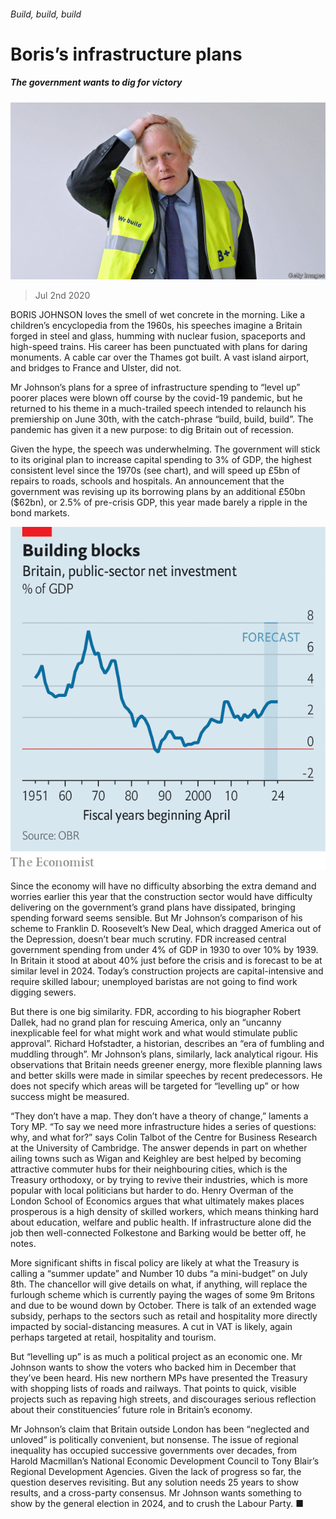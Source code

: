 ###### Build, build, build

# Boris’s infrastructure plans 

##### The government wants to dig for victory 

![image](images/20200704_BRP501.jpg) 

> Jul 2nd 2020 

BORIS JOHNSON loves the smell of wet concrete in the morning. Like a children’s encyclopedia from the 1960s, his speeches imagine a Britain forged in steel and glass, humming with nuclear fusion, spaceports and high-speed trains. His career has been punctuated with plans for daring monuments. A cable car over the Thames got built. A vast island airport, and bridges to France and Ulster, did not.

Mr Johnson’s plans for a spree of infrastructure spending to “level up” poorer places were blown off course by the covid-19 pandemic, but he returned to his theme in a much-trailed speech intended to relaunch his premiership on June 30th, with the catch-phrase “build, build, build”. The pandemic has given it a new purpose: to dig Britain out of recession.


Given the hype, the speech was underwhelming. The government will stick to its original plan to increase capital spending to 3% of GDP, the highest consistent level since the 1970s (see chart), and will speed up £5bn of repairs to roads, schools and hospitals. An announcement that the government was revising up its borrowing plans by an additional £50bn ($62bn), or 2.5% of pre-crisis GDP, this year made barely a ripple in the bond markets.

![image](images/20200704_BRC289_0.png) 


Since the economy will have no difficulty absorbing the extra demand and worries earlier this year that the construction sector would have difficulty delivering on the government’s grand plans have dissipated, bringing spending forward seems sensible. But Mr Johnson’s comparison of his scheme to Franklin D. Roosevelt’s New Deal, which dragged America out of the Depression, doesn’t bear much scrutiny. FDR increased central government spending from under 4% of GDP in 1930 to over 10% by 1939. In Britain it stood at about 40% just before the crisis and is forecast to be at similar level in 2024. Today’s construction projects are capital-intensive and require skilled labour; unemployed baristas are not going to find work digging sewers.

But there is one big similarity. FDR, according to his biographer Robert Dallek, had no grand plan for rescuing America, only an “uncanny inexplicable feel for what might work and what would stimulate public approval”. Richard Hofstadter, a historian, describes an “era of fumbling and muddling through”. Mr Johnson’s plans, similarly, lack analytical rigour. His observations that Britain needs greener energy, more flexible planning laws and better skills were made in similar speeches by recent predecessors. He does not specify which areas will be targeted for “levelling up” or how success might be measured.

“They don’t have a map. They don’t have a theory of change,” laments a Tory MP. “To say we need more infrastructure hides a series of questions: why, and what for?” says Colin Talbot of the Centre for Business Research at the University of Cambridge. The answer depends in part on whether ailing towns such as Wigan and Keighley are best helped by becoming attractive commuter hubs for their neighbouring cities, which is the Treasury orthodoxy, or by trying to revive their industries, which is more popular with local politicians but harder to do. Henry Overman of the London School of Economics argues that what ultimately makes places prosperous is a high density of skilled workers, which means thinking hard about education, welfare and public health. If infrastructure alone did the job then well-connected Folkestone and Barking would be better off, he notes.

More significant shifts in fiscal policy are likely at what the Treasury is calling a “summer update” and Number 10 dubs “a mini-budget” on July 8th. The chancellor will give details on what, if anything, will replace the furlough scheme which is currently paying the wages of some 9m Britons and due to be wound down by October. There is talk of an extended wage subsidy, perhaps to the sectors such as retail and hospitality more directly impacted by social-distancing measures. A cut in VAT is likely, again perhaps targeted at retail, hospitality and tourism.

But “levelling up” is as much a political project as an economic one. Mr Johnson wants to show the voters who backed him in December that they’ve been heard. His new northern MPs have presented the Treasury with shopping lists of roads and railways. That points to quick, visible projects such as repaving high streets, and discourages serious reflection about their constituencies’ future role in Britain’s economy.

Mr Johnson’s claim that Britain outside London has been “neglected and unloved” is politically convenient, but nonsense. The issue of regional inequality has occupied successive governments over decades, from Harold Macmillan’s National Economic Development Council to Tony Blair’s Regional Development Agencies. Given the lack of progress so far, the question deserves revisiting. But any solution needs 25 years to show results, and a cross-party consensus. Mr Johnson wants something to show by the general election in 2024, and to crush the Labour Party. ■

